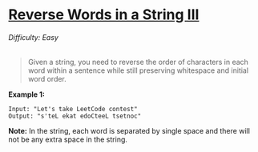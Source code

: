 # [Reverse Words in a String III](https://leetcode.com/problems/reverse-words-in-a-string-iii/)

###### Difficulty: Easy

> Given a string, you need to reverse the order of characters in each word within a sentence while still preserving whitespace and initial word order.

**Example 1:**

    Input: "Let's take LeetCode contest"
    Output: "s'teL ekat edoCteeL tsetnoc"

**Note:** In the string, each word is separated by single space and there will not be any extra space in the string.

